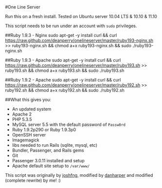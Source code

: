 #One Line Server

Run this on a fresh install. Tested on Ubuntu server 10.04 LTS & 10.10 & 11.10

This script needs to be run under an account with `sudo` privileges.

##Ruby 1.9.3 - Nginx
    sudo apt-get -y install curl && curl https://raw.github.com/deanperry/onelineserver/master/ruby193-nginx.sh >> ruby193-nginx.sh && chmod a+x ruby193-nginx.sh && sudo ./ruby193-nginx.sh

##Ruby 1.9.3 - Apache
    sudo apt-get -y install curl && curl https://raw.github.com/deanperry/onelineserver/master/ruby193.sh >> ruby193.sh && chmod a+x ruby193.sh && sudo ./ruby193.sh

##Ruby 1.9.2 - Apache
    sudo apt-get -y install curl && curl https://raw.github.com/deanperry/onelineserver/master/ruby192.sh >> ruby192.sh && chmod a+x ruby192.sh && sudo ./ruby192.sh


##What this gives you:

  * An updated system
  * Apache 2
  * PHP 5.3.5
  * MySQL server 5.5 with the default password of `Passw0rd`
  * Ruby 1.9.2p290 or Ruby 1.9.3p0
  * OpenSSH server
  * Imagemagick
  * libs needed to run Rails (sqlite, mysql, etc)
  * Bundler, Passenger, and Rails gems
  * Git
  * Passenger 3.0.11 installed and setup
  * Apache default site setup to `/var/www/`
  

This script was originally by [joshfng](https://github.com/joshfng/railsready), modified by [danharper](https://github.com/danharper/onelineserver) and modified (complete rewrite) by me! :)